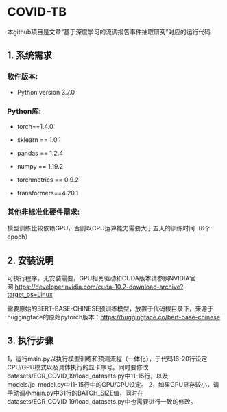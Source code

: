 # COVID-TB
本github项目是文章“基于深度学习的流调报告事件抽取研究”对应的运行代码

## 1. 系统需求

### 软件版本:

+ Python version 3.7.0 

### Python库:
+ torch==1.4.0

+ sklearn == 1.0.1

+ pandas == 1.2.4

+ numpy == 1.19.2

+ torchmetrics == 0.9.2

+ transformers==4.20.1

### 其他非标准化硬件需求:
模型训练比较依赖GPU，否则以CPU运算能力需要大于五天的训练时间（6个epoch）

## 2. 安装说明
可执行程序，无安装需要，GPU相关驱动和CUDA版本请参照NVIDIA官网:https://developer.nvidia.com/cuda-10.2-download-archive?target_os=Linux

需要原始的BERT-BASE-CHINESE预训练模型，放置于代码根目录下，来源于huggingface的原始pytorch版本：https://huggingface.co/bert-base-chinese


## 3. 执行步骤
1，运行main.py以执行模型训练和预测流程（一体化），于代码16-20行设定CPU/GPU模式以及具体执行的显卡序号。同时要修改datasets/ECR_COVID_19/load_datasets.py中11-15行，以及models/je_model.py中11-15行中的GPU/CPU设定。
2，如果GPU显存较小，请手动调小main.py中31行的BATCH_SIZE值，同时在datasets/ECR_COVID_19/load_datasets.py中也需要进行一致的修改。
